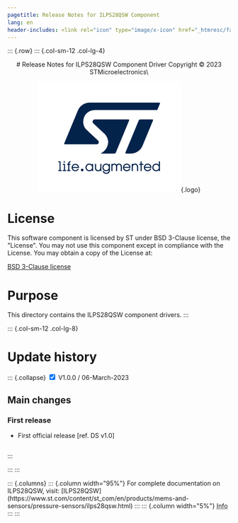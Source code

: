 ```yaml
---
pagetitle: Release Notes for ILPS28QSW Component
lang: en
header-includes: <link rel="icon" type="image/x-icon" href="_htmresc/favicon.png" />
---
```


::: {.row}
::: {.col-sm-12 .col-lg-4}

<center>
# Release Notes for ILPS28QSW Component Driver
Copyright &copy; 2023 STMicroelectronics\

[![ST logo](_htmresc/st_logo_2020.png)](https://www.st.com){.logo}
</center>

# License

This software component is licensed by ST under BSD 3-Clause license, the "License".
You may not use this component except in compliance with the License. You may obtain a copy of the License at:

[BSD 3-Clause license](https://opensource.org/licenses/BSD-3-Clause)

# Purpose

This directory contains the ILPS28QSW component drivers.
:::

::: {.col-sm-12 .col-lg-8}
# Update history

::: {.collapse}
<input type="checkbox" id="collapse-section1" checked aria-hidden="true">
<label for="collapse-section1" aria-hidden="true">V1.0.0 / 06-March-2023</label>
<div>			

## Main changes

### First release

- First official release [ref. DS v1.0]

##

</div>

:::

:::
:::

<footer class="sticky">
::: {.columns}
::: {.column width="95%"}
For complete documentation on ILPS28QSW,
visit:
[ILPS28QSW](https://www.st.com/content/st_com/en/products/mems-and-sensors/pressure-sensors/ilps28qsw.html)
:::
::: {.column width="5%"}
<abbr title="Based on template cx566953 version 2.0">Info</abbr>
:::
:::
</footer>
